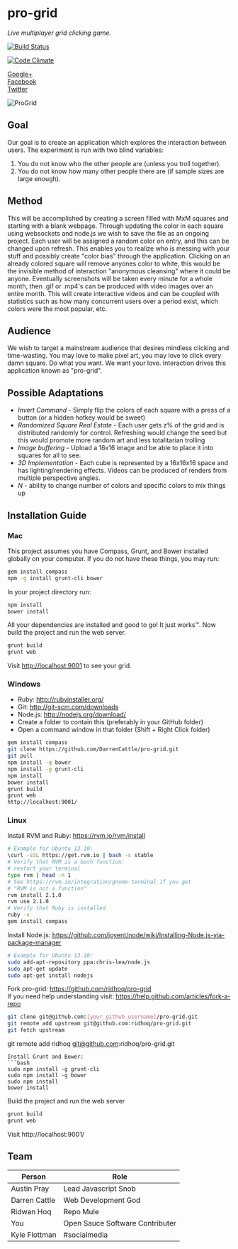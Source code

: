 pro-grid
===
_Live multiplayer grid clicking game._

[![Build Status](https://travis-ci.org/ridhoq/pro-grid.png?branch=master)](https://travis-ci.org/ridhoq/pro-grid)

[![Code Climate](https://codeclimate.com/github/ridhoq/pro-grid.png)](https://codeclimate.com/github/ridhoq/pro-grid)

[Google+](https://plus.google.com/+ProgridIoofficial)  
[Facebook](https://www.facebook.com/ProGrid)  
[Twitter](https://twitter.com/Pro_Grid)

![ProGrid](http://cdn.progrid.io/progrid-logo-360.png)

Goal
---
Our goal is to create an application which explores the interaction between users.
The experiment is run with two blind variables:
 1. You do not know who the other people are (unless you troll together).
 2. You do not know how many other people there are (if sample sizes are large enough).

Method
---
This will be accomplished by creating a screen filled with MxM squares and starting with a blank webpage.
Through updating the color in each square using websockets and node.js we wish to save the file as an ongoing project. Each user will be assigned a random color on entry, and this can be changed upon refresh. This enables you to realize who is messing with your stuff and possibly create "color bias" through the application. Clicking on an already colored square will remove anyones color to white, this would be the invisible method of interaction "anonymous cleansing" where it could be anyone.
Eventually screenshots will be taken every minute for a whole month, then .gif or .mp4's can be produced with video images over an entire month. This will create interactive videos and can be coupled with statistics such as how many concurrent users over a period exist, which colors were the most popular, etc.

Audience
---
We wish to target a mainstream audience that desires mindless clicking and time-wasting. You may love to make pixel art, you may love to click every damn square. Do what you want. We want your love. Interaction drives this application known as "pro-grid".

Possible Adaptations
---
 - _Invert Command_ - Simply flip the colors of each square with a press of a button (or a hidden hotkey would be sweet)
 - _Randomized Square Real Estate_ - Each user gets z% of the grid and is distributed randomly for control. Refreshing would change the seed but this would promote more random art and less totalitarian trolling
 - _Image buffering_ - Upload a 16x16 image and be able to place it into squares for all to see.
 - _3D Implementation_ - Each cube is represented by a 16x16x16 space and has lighting/rendering effects. Videos can be produced of renders from multiple perspective angles.
 - _N_ - ability to change number of colors and specific colors to mix things up

Installation Guide
---
### Mac
This project assumes you have Compass, Grunt, and Bower installed globally on your computer. If you do not have these things, you may run:
```bash
gem install compass
npm -g install grunt-cli bower
```
In your project directory run:
```bash
npm install
bower install
```
All your dependencies are installed and good to go! It just works™. Now build the project and run the web server.
```bash
grunt build
grunt web
```
Visit [http://localhost:9001](http://localhost:9001) to see your grid.

### Windows
 - Ruby: http://rubyinstaller.org/
 - Git: http://git-scm.com/downloads
 - Node.js: http://nodejs.org/download/
 - Create a folder to contain this (preferably in your GitHub folder)
 - Open a command window in that folder (Shift + Right Click folder)

```bash
gem install compass
git clone https://github.com/DarrenCattle/pro-grid.git
git pull
npm install -g bower
npm install -g grunt-cli
npm install
bower install
grunt build
grunt web
http://localhost:9001/
```

### Linux
Install RVM and Ruby: https://rvm.io/rvm/install
```bash
# Example for Ubuntu 13.10:
\curl -sSL https://get.rvm.io | bash -s stable
# Verify that RVM is a bash function:
# restart your terminal
type rvm | head -n 1
# See https://rvm.io/integration/gnome-terminal if you get
# "RVM is not a function"
rvm install 2.1.0
rvm use 2.1.0
# Verify that Ruby is installed
ruby -v
gem install compass
```
Install Node.js: https://github.com/joyent/node/wiki/Installing-Node.js-via-package-manager
```bash
# Example for Ubuntu 13.10:
sudo add-apt-repository ppa:chris-lea/node.js  
sudo apt-get update  
sudo apt-get install nodejs
```
Fork pro-grid: https://github.com/ridhoq/pro-grid  
If you need help understanding visit: https://help.github.com/articles/fork-a-repo
```bash
git clone git@github.com:[your_github_username]/pro-grid.git
git remote add upstream git@github.com:ridhoq/pro-grid.git
git fetch upstream
```
git remote add ridhoq git@github.com:ridhoq/pro-grid.git
```
Install Grunt and Bower:
```bash
sudo npm install -g grunt-cli
sudo npm install -g bower
sudo npm install
bower install
```
Build the project and run the web server
```bash
grunt build
grunt web
```
Visit http://localhost:9001/

Team
---

Person | Role
--- | ---
Austin Pray | Lead Javascript Snob
Darren Cattle | Web Development God
Ridwan Hoq | Repo Mule
You | Open Sauce Software Contributer
Kyle Flottman | #socialmedia
